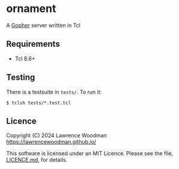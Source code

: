 ornament
========

A [Gopher](https://en.wikipedia.org/wiki/Gopher_(protocol)) server written in Tcl

Requirements
------------
*  Tcl 8.6+


Testing
-------
There is a testsuite in `tests/`.  To run it:

    $ tclsh tests/*.test.tcl


Licence
-------
Copyright (C) 2024 Lawrence Woodman <https://lawrencewoodman.github.io/>

This software is licensed under an MIT Licence.  Please see the file, [LICENCE.md](https://github.com/lawrencewoodman/gophers/blob/master/LICENCE.md), for details.
